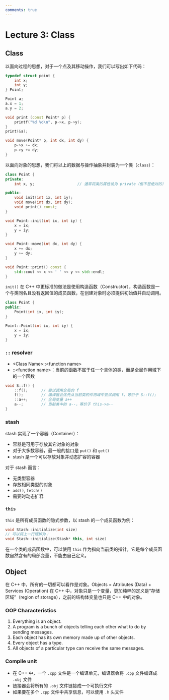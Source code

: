 ```yaml
---
comments: true
---
```


# Lecture 3: Class

## Class

以面向过程的思想，对于一个点及其移动操作，我们可以写出如下代码：  

```cpp
typedef struct point {
    int x;
    int y;
} Point;

Point a;
a.x = 1;
a.y = 2;

void print (const Point* p) {
    printf("%d %d\n", p->x, p->y);
}
print(&a);

void move(Point* p, int dx, int dy) {
    p->x += dx;
    p->y += dy;
}
```

以面向对象的思想，我们将以上的数据与操作抽象并封装为一个类（`class`）：

```cpp
class Point {
private:
    int x, y;                   // 通常将类的属性设为 private（但不是绝对的）

public:
    void init(int ix, int iy);
    void move(int dx, int dy);
    void print() const;
}

void Point::init(int ix, int iy) {
    x = ix;
    y = iy;
}

void Point::move(int dx, int dy) {
    x += dx;
    y += dy;
}

void Point::print() const {
    std::cout << x << ' ' << y << std::endl;
}
```

`init()` 在 C++ 中更标准的做法是使用构造函数（Constructor），构造函数是一个与类同名且没有返回值的成员函数，在创建对象时必须提供初始值并自动调用。

```cpp
class Point {
public:
    Point(int ix, int iy);
}

Point::Point(int ix, int iy) {
    x = ix;
    y = iy;
}
```

### `::` resolver

- <Class Name\>::<function name\>
- ::<function name\>：当前的函数不属于任一个具体的类，而是全局作用域下的一个函数

```cpp
void S::f() {
    ::f();      // 尝试调用全局的 f
    f();        // 编译器会优先从当前类的作用域中尝试调用 f，等价于 S::f();
    ::a++;      // 全局变量 a++
    a--;        // 当前类中的 a--，等价于 this->a--
}
```

### stash

stash 实现了一个容器（Container）：

- 容器是可用于存放其它对象的对象
- 对于大多数容器，最一般的接口是 `put()` 和 `get()`
- stash 是一个可以存放对象并动态扩容的容器

对于 stash 而言：

- 无类型容器
- 存放相同类型的对象
- `add()`, `fetch()`
- 需要时动态扩容

### `this`

`this` 是所有成员函数的隐式参数，以 stash 的一个成员函数为例：

```cpp
void Stash::initialize(int size)
// 可以将上一行理解为：
void Stash::initialize(Stash* this, int size)
```

在一个类的成员函数中，可以使用 `this` 作为指向当前类的指针，它是每个成员函数自然含有的局部变量，不能由自己定义。  

## Object

在 C++ 中，所有的一切都可以看作是对象。Objects = Attributes (Data) + Services (Operation) 在 C++ 中，对象只是一个变量，更加纯粹的定义是“存储区域”（region of storage），之前的结构体变量也只是 C++ 中的对象。

### OOP Characteristics

1. Everything is an object.
2. A program is a bunch of objects telling each other what to do by sending messages.
3. Each object has its own memory made up of other objects.
4. Every object has a type.
5. All objects of a particular type can receive the same messages.

### Compile unit

- 在 C++ 中，一个 `.cpp` 文件是一个编译单元，编译器会将 `.cpp` 文件编译成 `.obj` 文件
- 链接器会将所有的 `.obj` 文件链接成一个可执行文件
- 如果要在多个 `.cpp` 文件中共享信息，可以使用 `.h` 头文件
